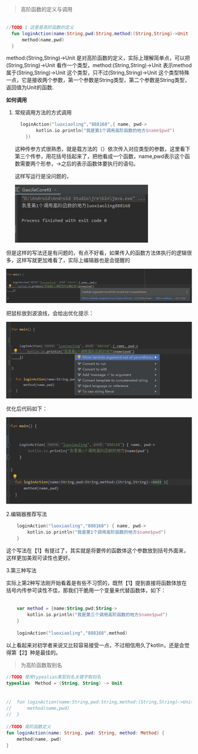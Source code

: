 > 高阶函数的定义与调用

```kotlin
	
//TODO 1 这里是高阶函数的定义
  fun loginAction(name:String,pwd:String,method:(String,String)->Unit ){
      method(name,pwd)
  }

```

method:(String,String)->Unit  是对高阶函数的定义，实际上理解简单点，可以把(String,String)->Unit 看作一个类型，method:(String,String)->Unit 表示method属于(String,String)->Unit 这个类型，只不过(String,String)->Unit 这个类型特殊一点，它是接收两个参数，第一个参数是String类型，第二个参数是String类型，返回值为Unit的函数.

**如何调用**

1. 常规调用方法的方式调用

   ```kotlin
     loginAction("luoxiaoling","888168",{ name, pwd->
           kotlin.io.println("我是第1个调用高阶函数的地方$name$pwd")
       })
   ```

   这种传参方式很熟悉，就是载方法的（）依次传入对应类型的参数，这里看下第三个传参，用花括号括起来了，把他看成一个函数，name,pwd表示这个函数需要两个形参，->之后的表示函数体要执行的语句。

   这样写运行是没问题的，

   ![QQ截图20200629213010](QQ截图20200629213010.png)

但是这样的写法还是有问题的，有点不好看，如果传入的函数方法体执行的逻辑很多，这样写就更加难看了，实际上编辑器也是会提醒的

![6292159](6292159.png)

把鼠标放到波浪线，会给出优化提示：

![6292202](6292202.png)

优化后代码如下：

![6292205](6292205.png)



2.编辑器推荐写法

```kotlin
    loginAction("luoxiaoling","888168") { name, pwd->
        kotlin.io.println("我是第1个调用高阶函数的地方$name$pwd")
    }
```

这个写法在【1】有提过了，其实就是将要传的函数体这个参数放到括号外面来，这样更加美观可读性也更好。



3.第三种写法

实际上第2种写法刚开始看着是有些不习惯的，既然【1】提到直接将函数体放在括号内传参可读性不佳，那我们干脆用一个变量来代替函数体，如下：

```kotlin
   
	var method = {name:String,pwd:String->
        kotlin.io.println("我是第三个调用高阶函数的地方$name$pwd")
    }

    loginAction("luoxiaoling","888168",method)
```

以上看起来对初学者来说又比较容易接受一点，不过相信用久了kotlin，还是会觉得第【2】种是最佳的。



> 为高阶函数取别名

```kotlin
//TODO 使用typealias类型别名关键字取别名
typealias  Method = (String, String) -> Unit


//  fun loginAction(name:String,pwd:String,method:(String,String)->Unit ){
//      method(name,pwd)
//  }

//TODO 高阶函数定义
fun loginAction(name: String, pwd: String, method: Method) {
    method(name, pwd)
}
```




